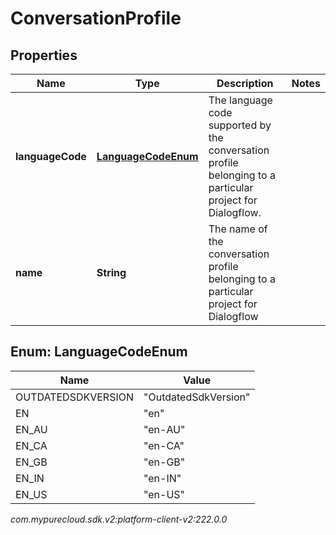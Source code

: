 # ConversationProfile


## Properties

| Name | Type | Description | Notes |
| ------------ | ------------- | ------------- | ------------- |
| **languageCode** | [**LanguageCodeEnum**](#Enum--LanguageCodeEnum) | The language code supported by the conversation profile belonging to a particular project for Dialogflow. |  |
| **name** | **String** | The name of the conversation profile belonging to a particular project for Dialogflow |  |


## Enum: LanguageCodeEnum

| Name | Value |
| ---- | ----- |
| OUTDATEDSDKVERSION | &quot;OutdatedSdkVersion&quot; | 
| EN | &quot;en&quot; | 
| EN_AU | &quot;en-AU&quot; | 
| EN_CA | &quot;en-CA&quot; | 
| EN_GB | &quot;en-GB&quot; | 
| EN_IN | &quot;en-IN&quot; | 
| EN_US | &quot;en-US&quot; | 




_com.mypurecloud.sdk.v2:platform-client-v2:222.0.0_
